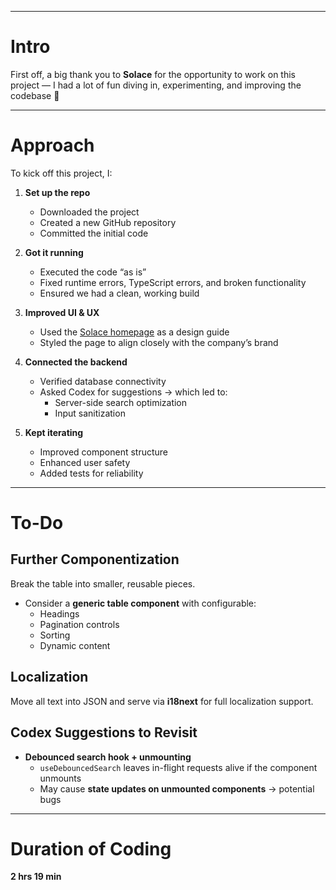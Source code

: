 
---
# Intro

First off, a big thank you to **Solace** for the opportunity to work on this project — I had a lot of fun diving in, experimenting, and improving the codebase 🚀 

---

# Approach

To kick off this project, I:

1. **Set up the repo**  
   - Downloaded the project  
   - Created a new GitHub repository  
   - Committed the initial code  

2. **Got it running**  
   - Executed the code “as is”  
   - Fixed runtime errors, TypeScript errors, and broken functionality  
   - Ensured we had a clean, working build  

3. **Improved UI & UX**  
   - Used the [Solace homepage](https://www.solace.health) as a design guide  
   - Styled the page to align closely with the company’s brand  

4. **Connected the backend**  
   - Verified database connectivity  
   - Asked Codex for suggestions → which led to:  
     - Server-side search optimization  
     - Input sanitization  

5. **Kept iterating**  
   - Improved component structure  
   - Enhanced user safety  
   - Added tests for reliability  

---

# To-Do

## Further Componentization
Break the table into smaller, reusable pieces.  
- Consider a **generic table component** with configurable:  
  - Headings  
  - Pagination controls  
  - Sorting  
  - Dynamic content  

## Localization
Move all text into JSON and serve via **i18next** for full localization support.  

## Codex Suggestions to Revisit
- **Debounced search hook + unmounting**  
  - `useDebouncedSearch` leaves in-flight requests alive if the component unmounts  
  - May cause **state updates on unmounted components** → potential bugs  

---

# Duration of Coding
**2 hrs 19 min**
